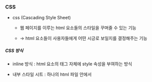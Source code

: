 ### CSS

* css (Cascading Style Sheet)
  
  * 웹 페이지를 이루는 html 요소들의 스타일을 꾸며줄 수 있는 기능
  
  * -> html 요소들이 사용자들에게 어떤 시긍로 보일지를 결정해주는 기능

##### CSS 방식

* inline 방식 : html 요소의 태그 자체에 style 속성을 부여하는 방식

* 내부 스타일 시트 : 하나의 html 파일 안에서 <style> 태그를 이용해서 속성을 부여하는 방식

* external 방식 : 외부에 독자적인 stylesheet 파일을 만들어서 스타일 속성값을 별도로 모아두고, 그 파일을 import 해서 사용하는 방식

<img src = "https://github.com/DeveloperDulli/T.I.L/blob/master/WEB/CSS_img/css.png">

* CSS 적용 우선순위 (중요도 / 명시도 / 선언순서)
  
  * 중요도
  
  * 1. 속성값 뒤에다가 !important
    
    2. inline 방식으로 적용된 style
    
    3. #id 선택자
    
    4. class, 가상 클래스 선택자
    
    5. tag 요소 선택자 (p, div, span)
  
  * 명시도 : 해당 요소를 명확하게 표현하게 할수록 우선순위 높아짐
  
  * 선언순서 : 하나의 요소에 대해서 여러개의 스타일 속성을 부여를 했을때 가장 마지막에 부여된 속성이 최우선순위를 지님

* 선택자 (Selector)
  
  * 전체 선택자(*) : 모든 html 태그를 선택
  
  * 태그 선택자 : 태그의 이름을 통해서 요소를 선택
  
  * id 선택자 (#) : 태그에다가 고유한 id 값을 부여해서 선택
  
  * class 선택자 (.) : 태그에 class 값을 부여해서 선

* Font 관련 style

<img src = "https://github.com/DeveloperDulli/T.I.L/blob/master/WEB/CSS_img/font.png">

##### 속성 선택자

* 기본 속성 선택 : 태그자와 함께 사용하며, 태그 선택자[] {속성 표시}

* 문자열 속성 선택자 : 속성 값에서 특정한 문자열을 확인 스타일 적용
  
  * 태그 선택자[속성 ~= 값] : 속성 값이 특정한 값을 문자열로 포함하는 경우 선택(띄어쓰기 기준)
  
  * 태그 선택자[속성|= 값] : 속성 값이 특정한 값을 문자열로 포함하는 경우 선택(-기준)
  
  * 태그 선택[속성^=값] : 속성 값이 특정한 값으로 시작하는 태그를 선택
  
  * 태그 선택[속성$=값] : 속성 값이 특정한 값으로 끝나는 태그를 선택
  
  * 태그 선택[속성*=값] : 속성 값이 특정한 값을 포함하는 태그를 선택
  
  * not() 부정 선택자 : ()의 값이 아닌 경우 선택

##### 자식 / 후손 선택

* 자식 선택자 : 부모 요소를 기준으로 바로 아래 요소들
  
  * 부모 선택자 > 자식 선택자{설정 내용;}

* 후손 선택자: 부모 요소를 기준으로 아래의 모든 요소들
  
  * 부모선택자 자식선택자 {설정 내용;}

* 자식을 제외한 후손 선택
  
  * 부모선택자 * 후손선택자 {설정 내용;}

* 스타일 속성 중에서 몇몇 속성의 경우에는 상속이 적용돼서 부모에게 적용된 속성이 자식 요소한테도 모두 적용이 된다.

* 자식 요소를 기준으로 해서 사용하는 선택자
  
  * first-child : 첫번째 자식
  
  * last-child : 마지막 자식
  
  * nth-child() : ~번째 자식

<img src = "https://github.com/DeveloperDulli/T.I.L/blob/master/WEB/CSS_img/selector.png">

##### 동위 선택자

* 동위 선택자 : 동위 관계에 있는 태그들을 선택할때 사용
  
  * 동위선택자a + 동위선택자b : a선택자를 통해 선택된 태그 바로 뒤에 있는 b선택자 태그만 선택
  
  * 동위선택자a~동위선택자b : a선택자를 기준으로 뒤에 오는 모든 b선택자에 해당하는 태그를 선택

<img src = "https://github.com/DeveloperDulli/T.I.L/blob/master/WEB/CSS_img/selector02.png">



##### 반응 선택자

* 반응 선택자 : 사용자의 움직임에 따라서 달라지는 선택자
  
  * 선택자:active -> 사용자가 해당 태그에 마우스를 클릭했을때 선택이 됨.
  
  * 선택자:hover -> 마우스가 해당 요소 위에 올라가 있을 때 선택
  
  * 선택자:focus -> 해당 요소가 활성화된 상태이거나 클릭된 상태
  
  * 선택자:disabled -> 해당 요소가 비활성화된 상태라면
  
  * 선택자:checked -> 해당 요소가 체크되어있는 상태라

